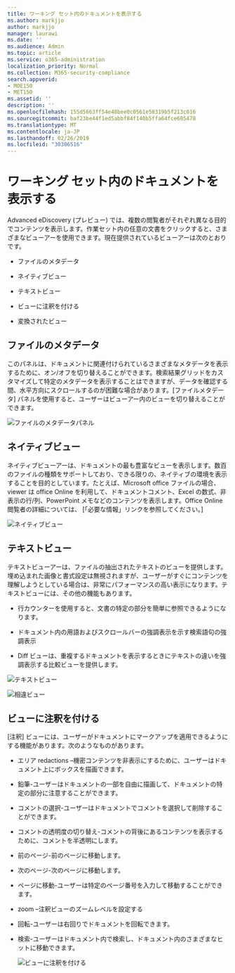 ```yaml
---
title: ワーキング セット内のドキュメントを表示する
ms.author: markjjo
author: markjjo
manager: laurawi
ms.date: ''
ms.audience: Admin
ms.topic: article
ms.service: o365-administration
localization_priority: Normal
ms.collection: M365-security-compliance
search.appverid:
- MOE150
- MET150
ms.assetid: ''
description: ''
ms.openlocfilehash: 155d5663ff54e48bee0c0561e58319b5f213c016
ms.sourcegitcommit: baf23be44f1ed5abbf84f140b5ffa64fce605478
ms.translationtype: MT
ms.contentlocale: ja-JP
ms.lasthandoff: 02/26/2019
ms.locfileid: "30306516"
---
```

# <a name="view-documents-in-a-working-set"></a>ワーキング セット内のドキュメントを表示する

Advanced eDiscovery (プレビュー) では、複数の閲覧者がそれぞれ異なる目的でコンテンツを表示します。作業セット内の任意の文書をクリックすると、さまざまなビューアーを使用できます。現在提供されているビューアーは次のとおりです。

- ファイルのメタデータ  

- ネイティブビュー
- テキストビュー
- ビューに注釈を付ける
- 変換されたビュー

## <a name="file-metadata"></a>ファイルのメタデータ  


このパネルは、ドキュメントに関連付けられているさまざまなメタデータを表示するために、オン/オフを切り替えることができます。検索結果グリッドをカスタマイズして特定のメタデータを表示することはできますが、データを確認する間、水平方向にスクロールするのが困難な場合があります。[ファイルメタデータ] パネルを使用すると、ユーザーはビューアー内のビューを切り替えることができます。

![ファイルのメタデータパネル
](../media/Reviewimage2.png)

## <a name="native-view"></a>ネイティブビュー

ネイティブビューアーは、ドキュメントの最も豊富なビューを表示します。数百のファイルの種類をサポートしており、できる限りの、ネイティブの環境を表示することを目的としています。たとえば、Microsoft office ファイルの場合、viewer は office Online を利用して、ドキュメントコメント、Excel の数式、非表示の行/列、PowerPoint メモなどのコンテンツを表示します。Office Online 閲覧者の詳細については、 \[「必要な情報」リンクを参照してください。\]

![ネイティブビュー
](../media/Reviewimage3.png)

## <a name="text-view"></a>テキストビュー

テキストビューアーは、ファイルの抽出されたテキストのビューを提供します。埋め込まれた画像と書式設定は無視されますが、ユーザーがすぐにコンテンツを理解しようとしている場合は、非常にパフォーマンスの高い表示になります。テキストビューには、その他の機能もあります。

  - 行カウンターを使用すると、文書の特定の部分を簡単に参照できるようになります。

  - ドキュメント内の用語およびスクロールバーの強調表示を示す検索語句の強調表示

  - Diff ビューは、重複するドキュメントを表示するときにテキストの違いを強調表示する比較ビューを提供します。

![テキストビュー
](../media/Reviewimage4.png)

![相違ビュー
](../media/Reviewimage5.png)

## <a name="annotate-view"></a>ビューに注釈を付ける

[注釈] ビューには、ユーザーがドキュメントにマークアップを適用できるようにする機能があります。次のようなものがあります。

  - エリア redactions –機密コンテンツを非表示にするために、ユーザーはドキュメント上にボックスを描画できます。

  - 鉛筆-ユーザーはドキュメントの一部を自由に描画して、ドキュメントの特定の部分に注意することができます。

  - コメントの選択-ユーザーはドキュメントでコメントを選択して削除することができます。

  - コメントの透明度の切り替え-コメントの背後にあるコンテンツを表示するために、コメントを半透明にします。

  - 前のページ-前のページに移動します。

  - 次のページ-次のページに移動します。

  - ページに移動-ユーザーは特定のページ番号を入力して移動することができます。

  - zoom –注釈ビューのズームレベルを設定する

  - 回転-ユーザーは右回りでドキュメントを回転できます。

  - 検索-ユーザーはドキュメント内で検索し、ドキュメント内のさまざまなヒットに移動できます。
    
    ![ビューに注釈を付ける
    ](../media/Reviewimage1.png)